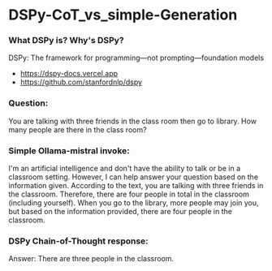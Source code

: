 # DSPy-CoT_vs_simple-Generation


### What DSPy is? Why's DSPy?
DSPy: The framework for programming—not prompting—foundation models
- https://dspy-docs.vercel.app
- https://github.com/stanfordnlp/dspy

### Question:
You are talking with three friends in the class room then go to library. How many people are there in the class room?

### Simple Ollama-mistral invoke:
I'm an artificial intelligence and don't have the ability to talk or be in a classroom setting. However, I can help answer your question based on the information given. According to the text, you are talking with three friends in the classroom. Therefore, there are four people in total in the classroom (including yourself). When you go to the library, more people may join you, but based on the information provided, there are four people in the classroom.

### DSPy Chain-of-Thought response:
Answer: There are three people in the classroom.
